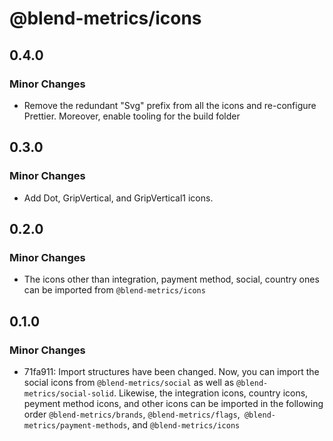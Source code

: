 # @blend-metrics/icons

## 0.4.0

### Minor Changes

- Remove the redundant "Svg" prefix from all the icons and re-configure Prettier. Moreover, enable tooling for the build folder

## 0.3.0

### Minor Changes

- Add Dot, GripVertical, and GripVertical1 icons.

## 0.2.0

### Minor Changes

- The icons other than integration, payment method, social, country ones can be imported from `@blend-metrics/icons`

## 0.1.0

### Minor Changes

- 71fa911: Import structures have been changed. Now, you can import the social icons from `@blend-metrics/social` as well as `@blend-metrics/social-solid`. Likewise, the integration icons, country icons, peyment method icons, and other icons can be imported in the following order `@blend-metrics/brands`, `@blend-metrics/flags`,` @blend-metrics/payment-methods`, and `@blend-metrics/icons`
